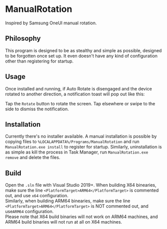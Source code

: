 # ManualRotation
Inspired by Samsung OneUI manual rotation.

## Philosophy 
This program is designed to be as stealthy and simple as possible, designed to be forgotten once set up. It even doesn't have any kind of configuration other than registering for startup. 

## Usage 
Once installed and running, if Auto Rotate is disengaged and the device rotated to another direction, a notification toast will pop out like this:

Tap the `Rotate` button to rotate the screen. Tap elsewhere or swipe to the side to dismiss the notification. 

## Installation
Currently there's no installer available. A manual installation is possible by copying files to `%LOCALAPPDATA%/Programs/ManualRotation` and run `ManualRotation.exe install` to register for startup. Similarly, uninstallation is as simple as kill the process in Task Manager, run `ManualRotation.exe remove` and delete the files. 

## Build
Open the `.sln` file with Visual Studio 2019+. 
When building X64 binearies, make sure the line `<PlatformTarget>ARM64</PlatformTarget>` is commented out, and use `x64` configuration.  
Similarly, when building ARM64 binearies, make sure the line `<PlatformTarget>ARM64</PlatformTarget>` is NOT commented out, and use`ARM64` configuration.  
Please note that X64 build binaries will not work on ARM64 machines, and ARM64 build binaries will not run at all on X64 machines.  
